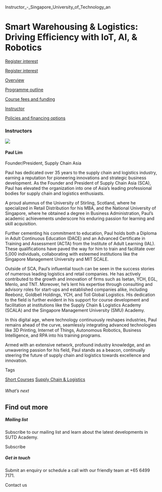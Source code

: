 Instructor_-_Singapore_University_of_Technology_an



Smart Warehousing & Logistics: Driving Efficiency with IoT, AI, & Robotics
==========================================================================

[Register interest](/admissions/academy/short-courses/short-courses-register-your-interest/?coursename=smart-warehousing-logistics)

[Register interest](/admissions/academy/short-courses/short-courses-register-your-interest/?coursename=smart-warehousing-logistics)

[Overview](/course/smart-warehousing-logistics/#tabs)

[Programme outline](/course/smart-warehousing-logistics/programme-outline/#tabs)

[Course fees and funding](/course/smart-warehousing-logistics/course-fees-and-funding/#tabs)

[Instructor](/course/smart-warehousing-logistics/instructor/#tabs)

[Policies and financing options](/course/smart-warehousing-logistics/policies-and-financing-options/#tabs)

### Instructors

![](https://www.sutd.edu.sg/wp-content/uploads/2024/12/20140515-SCA-124_be6021_4288230.jpg?w=140)

#### **Paul Lim**

Founder/President, Supply Chain Asia

Paul has dedicated over 35 years to the supply chain and logistics industry, earning a reputation for pioneering innovations and strategic business development. As the Founder and President of Supply Chain Asia (SCA), Paul has elevated the organization into one of Asia’s leading professional bodies for supply chain and logistics enthusiasts.

A proud alumnus of the University of Stirling, Scotland, where he specialized in Retail Distribution for his MBA, and the National University of Singapore, where he obtained a degree in Business Administration, Paul’s academic achievements underscore his enduring passion for learning and skill acquisition.

Further cementing his commitment to education, Paul holds both a Diploma in Adult Continuous Education (DACE) and an Advanced Certificate in Training and Assessment (ACTA) from the Institute of Adult Learning (IAL). These qualifications have paved the way for him to train and facilitate over 5,000 individuals, collaborating with esteemed institutions like the Singapore Management University and MIT SCALE.

Outside of SCA, Paul’s influential touch can be seen in the success stories of numerous leading logistics and retail companies. He has actively contributed to the growth and innovation of firms such as Isetan, YCH, EGL, Menlo, and TNT. Moreover, he’s lent his expertise through consulting and advisory roles for start-ups and established companies alike, including Reebonz, Goldbell Holdings, YCH, and Toll Global Logistics. His dedication to the field is further evident in his support for course development and facilitation at institutions like the Supply Chain & Logistics Academy (SCALA) and the Singapore Management University (SMU) Academy.

In this digital age, where technology continuously reshapes industries, Paul remains ahead of the curve, seamlessly integrating advanced technologies like 3D Printing, Internet of Things, Autonomous Robotics, Business Intelligence, and RPA into his training programs.

Armed with an extensive network, profound industry knowledge, and an unwavering passion for his field, Paul stands as a beacon, continually steering the future of supply chain and logistics towards excellence and innovation.

Tags

[Short Courses](/admissions/academy/courses-and-modules/?academy-type-course=780)
[Supply Chain & Logistics](/admissions/academy/courses-and-modules/?discipline=802)

###### What’s next

Find out more
-------------

##### Mailing list

Subscribe to our mailing list and learn about the latest developments in SUTD Academy.

Subscribe

##### Get in touch

Submit an enquiry or schedule a call with our friendly team at +65 6499 7171.

Contact us

